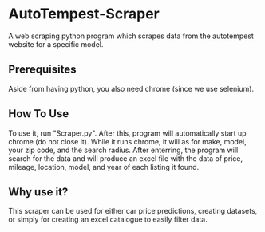# AutoTempest-Scraper
A web scraping python program which scrapes data from the autotempest website for a specific model.

## Prerequisites
Aside from having python, you also need chrome (since we use selenium).

## How To Use
To use it, run "Scraper.py".
After this, program will automatically start up chrome (do not close it).
While it runs chrome, it will as for make, model, your zip code, and the search radius.
After enterring, the program will search for the data and will produce an excel file with the data of price, mileage, location, model, and year of each listing it found.

## Why use it?
This scraper can be used for either car price predictions, creating datasets, or simply for creating an excel catalogue to easily filter data.
